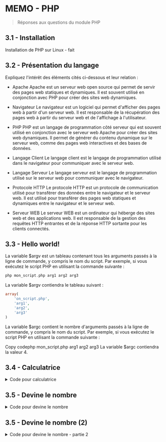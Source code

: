 # MEMO - PHP

> Réponses aux questions du module PHP

## 3.1 - Installation

Installation de PHP sur Linux - fait

## 3.2 - Présentation du langage

Expliquez l'intérêt des éléments cités ci-dessous et leur relation :

- Apache
  Apache est un serveur web open source qui permet de servir des pages web statiques et dynamiques. Il est souvent utilisé en conjonction avec PHP pour créer des sites web dynamiques.

- Navigateur
  Le navigateur est un logiciel qui permet d'afficher des pages web à partir d'un serveur web. Il est responsable de la récupération des pages web à partir du serveur web et de l'affichage à l'utilisateur.

- PHP
  PHP est un langage de programmation côté serveur qui est souvent utilisé en conjonction avec le serveur web Apache pour créer des sites web dynamiques. Il permet de générer du contenu dynamique sur le serveur web, comme des pages web interactives et des bases de données.

- Langage Client
  Le langage client est le langage de programmation utilisé dans le navigateur pour communiquer avec le serveur web.

- Langage Serveur
  Le langage serveur est le langage de programmation utilisé sur le serveur web pour communiquer avec le navigateur.

- Protocole HTTP
  Le protocole HTTP est un protocole de communication utilisé pour transférer des données entre le navigateur et le serveur web. Il est utilisé pour transférer des pages web statiques et dynamiques entre le navigateur et le serveur web.

- Serveur WEB
  Le serveur WEB est un ordinateur qui héberge des sites web et des applications web. Il est responsable de la gestion des requêtes HTTP entrantes et de la réponse HTTP sortante pour les clients connectés.

## 3.3 - Hello world!

La variable $argv est un tableau contenant tous les arguments passés à la ligne de commande, y compris le nom du script. Par exemple, si vous exécutez le script PHP en utilisant la commande suivante :

```php
php mon_script.php arg1 arg2 arg3
```

La variable $argv contiendra le tableau suivant :

```php
array(
    'on_script.php',
    'arg1',
    'arg2',
    'arg3'
)
```

La variable $argc contient le nombre d'arguments passés à la ligne de commande, y compris le nom du script. Par exemple, si vous exécutez le script PHP en utilisant la commande suivante :

Copy codephp mon_script.php arg1 arg2 arg3
La variable $argc contiendra la valeur 4.

## 3.4 - Calculatrice

<details>
  <summary>Code pour calculatrice</summary>

```php

<!DOCTYPE html>
<html lang="en">
<head>
    <meta charset="UTF-8">
    <meta name="viewport" content="width=device-width, initial-scale=1.0">
    <title>Calculator</title>
</head>
<body>

    <form action="" method="get">
        <input type="number" name="num1" placeholder="Number 1">
        <br>
        <input type="number" name="num2" placeholder="Number 2">
        <br>
        <select name="operator">
            <option>Choose operator:</option>
            <option>Add</option>
            <option>Substract</option>
            <option>Multiply</option>
            <option>Divide</option>
        </select>
        <button type="submit" name= "submit" value="submit">Calculate</button>
<p>
    </form>

    <?php

if (isset($_GET['submit'])) {
    $result1 = $_GET['num1'];
    $result2 = $_GET['num2'];
    $operator = $_GET['operator'];


    switch ($operator) {

        case "Add":
            echo "You calculated ",$result1, "+", $result2, "<br><br>";
            echo "Answer: ", $result1 + $result2;
        break;

        case "Substract":
            echo "You calculated ",$result1, "-", $result2, "<br><br>";
            echo "Answer: ", $result1 - $result2;
        break;

        case "Multiply":
            echo "You calculated ",$result1, "*", $result2, "<br><br>";
            echo "Answer: ", $result1 * $result2;
        break;

        case "Divide":
            echo "You calculated ",$result1, "/", $result2, "<br><br>";
            echo "Answer: ", $result1 / $result2;
        break;

        default:
            die("You need to select an operator!");

    }
}

?>
</p>
</body>
</html>

```

</details>

## 3.5 - Devine le nombre

<details>
  <summary>Code pour devine le nombre</summary>

```php


  <?php

$number  = rand(1, 100);
      $guesses = 0;
      $didIWinYet = false;
      $handle  = fopen('php://stdin', 'r');

      echo "\nGuess a number between 1 and 100..\n";

      while (!$didIWinYet)
      {
          $guesses++;
          echo 'What is your guess? ';

          $guess = fgets($handle);

              if ($guess > $number)
              {
                  echo "Too high...\n";
              }
              elseif ($guess < $number)
              {
                  echo "Too low...\n";
              }
              elseif ($guess == $number)
              {
                  echo "\nYou guessed it in ", "$guesses", " times!\n\n";
                  exit;
              }
          }
  ?>

```

  </details>

## 3.5 - Devine le nombre (2)

<details>
  <summary>Code pour devine le nombre - partie 2</summary>

```php


    <?php

playGame();

function playGame(){
        $guesses = 1;
        $didIWinYet = false;
        $handle  = fopen('php://stdin', 'r');
        $maxRandom = (int)readline('Choose the max value for the number to find: ');
        define('MIN_NUMBER', 1);
        $number  = rand(MIN_NUMBER, $maxRandom);
        
        echo "\nGuess a number between ", MIN_NUMBER," and ", "$maxRandom", "..\n";
        
        while (!$didIWinYet)
        {
            echo 'What is your guess? ';
        
            $guess = fgets($handle);
            $lastGuess = $guess;

            if($guesses == 1 && $guess !== $number){
                $old_gap = abs($number-$guess);
                echo "Try again...\n";
        
            } else if($guess != $number){
                $gap = abs($number-$guess);
                if($gap < $old_gap){
                    echo "getting closer...\n";
                }else{
                    echo "moving away...\n";
                }
                $old_gap = $gap;
        
            }else{
                echo "\nYou guessed it in $guesses times!\n\n";
                exit();
            }
                    $guesses++;
            }
        }
    ?>

```

## 3.6 - Création d'un template

<details>
  <summary>Code pour index.php</summary>

```php


 <?php 
    require './view/header.php';

    if(isset($_GET['url']) && $_GET['url']=='error'){
        include './view/error.php';
        
    } elseif(isset($_GET['url']) && $_GET['url']=='user_profile'){
        include './view/user_profile.php';

    } elseif(isset($_GET['url']) && $_GET['url']=='product_profile'){
        include './view/product_profile.php';
        
    } else {
        include './view/home.php';
    }
    
    require './view/footer.php'; 
        
        ?>

```

## 3.7 - PDO

Code source pour PDO: 

https://github.com/Adrew-Kirts/PHP_Projects/blob/main/toxo-miaou/view/dbtest.php


